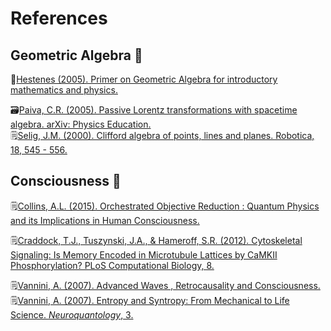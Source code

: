 # References

## Geometric Algebra 📐
📃[Hestenes (2005). Primer on Geometric Algebra
for introductory mathematics and physics.](http://geocalc.clas.asu.edu/pdf/PrimerGeometricAlgebra.pdf)


🗃️[Paiva, C.R. (2005). Passive Lorentz transformations with spacetime algebra. arXiv: Physics Education.](https://arxiv.org/ftp/physics/papers/0508/0508225.pdf)  
🗒️[Selig, J.M. (2000). Clifford algebra of points, lines and planes. Robotica, 18, 545 - 556.](https://openresearch.lsbu.ac.uk/download/d5d41bc21f327a8d288b100e2b658ab4a82985dbbacf909e0c791fddd50d1223/186156/Cliff.pdf)

## Consciousness 🧠
🗒️[Collins, A.L. (2015). Orchestrated Objective Reduction : Quantum Physics and its Implications in Human Consciousness.](https://www.wm.edu/as/physics/documents/seniorstheses/class2015theses/Collins_Amanda.pdf)  

🗒️[Craddock, T.J., Tuszynski, J.A., & Hameroff, S.R. (2012). Cytoskeletal Signaling: Is Memory Encoded in Microtubule Lattices by CaMKII Phosphorylation? PLoS Computational Biology, 8.](https://pdfs.semanticscholar.org/8461/661058d0355a12eb6aafd497a393b0f6ee3e.pdf)

🗒️[Vannini, A. (2007). Advanced Waves , Retrocausality and Consciousness.](http://www.hessdalen.org/sse/program/Antonella.pdf)  
🗒️[Vannini, A. (2007). Entropy and Syntropy: From Mechanical to Life Science. *Neuroquantology*, 3.](https://neuroquantology.com/data-cms/articles/20191022032931pm64.pdf)  
